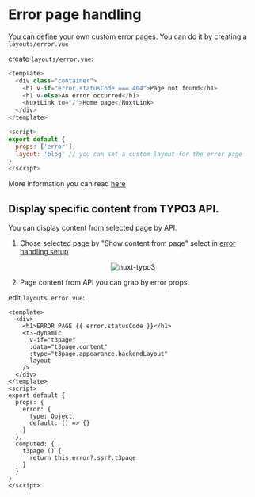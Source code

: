 # Error page handling

You can define your own custom error pages. You can do it by creating a `layouts/error.vue`

create `layouts/error.vue`:

```js
<template>
  <div class="container">
    <h1 v-if="error.statusCode === 404">Page not found</h1>
    <h1 v-else>An error occurred</h1>
    <NuxtLink to="/">Home page</NuxtLink>
  </div>
</template>

<script>
export default {
  props: ['error'],
  layout: 'blog' // you can set a custom layout for the error page
}
</script>
```

More information you can read [here](https://nuxtjs.org/docs/2.x/directory-structure/layouts#error-page)

## Display specific content from TYPO3 API.

You can display content from selected page by API. 

1. Chose selected page by "Show content from page" select in [error handling setup](https://docs.typo3.org/m/typo3/reference-coreapi/master/en-us/ApiOverview/SiteHandling/ErrorHandling.html)

<p align="center">
  <img align="center" src="https://docs.typo3.org/m/typo3/reference-coreapi/master/en-us/_images/SiteHandlingErrorHandling-1.png" alt="nuxt-typo3">
</p>

2. Page content from API you can grab by error props. 

edit `layouts.error.vue`:

```vue
<template>
  <div>
    <h1>ERROR PAGE {{ error.statusCode }}</h1>
    <t3-dynamic
      v-if="t3page"
      :data="t3page.content"
      :type="t3page.appearance.backendLayout"
      layout
    />
  </div>
</template>
<script>
export default {
  props: {
    error: {
      type: Object,
      default: () => {}
    }
  },
  computed: {
    t3page () {
      return this.error?.ssr?.t3page
    }
  }
}
</script>

```
